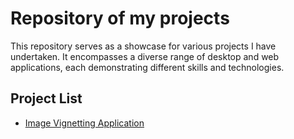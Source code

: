 # Repository of my projects
This repository serves as a showcase for various projects I have undertaken. It encompasses a diverse range of desktop and web applications, each demonstrating different skills and technologies.
## Project List
* [Image Vignetting Application](./Vignette_Generator)
